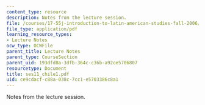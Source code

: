 ```yaml
---
content_type: resource
description: Notes from the lecture session.
file: /courses/17-55j-introduction-to-latin-american-studies-fall-2006/ce9cdacfc88a038c7cc1e5703386c8a1_ses11_chile1.pdf
file_type: application/pdf
learning_resource_types:
- Lecture Notes
ocw_type: OCWFile
parent_title: Lecture Notes
parent_type: CourseSection
parent_uid: 193dfd8a-3dfb-364c-c36b-a92ce5706807
resourcetype: Document
title: ses11_chile1.pdf
uid: ce9cdacf-c88a-038c-7cc1-e5703386c8a1
---
```

Notes from the lecture session.

